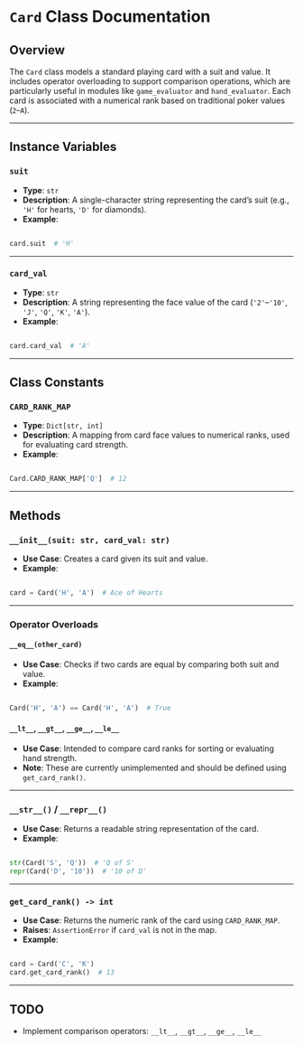 # `Card` Class Documentation

## Overview

The `Card` class models a standard playing card with a suit and value. It includes operator overloading to support comparison operations, which are particularly useful in modules like `game_evaluator` and `hand_evaluator`. Each card is associated with a numerical rank based on traditional poker values (`2`–`A`).

---

## Instance Variables

### `suit`

- **Type**: `str`
- **Description**: A single-character string representing the card’s suit (e.g., `'H'` for hearts, `'D'` for diamonds).
- **Example**:

```python

card.suit  # 'H'

```

---

### `card_val`

- **Type**: `str`
- **Description**: A string representing the face value of the card (`'2'`–`'10'`, `'J'`, `'Q'`, `'K'`, `'A'`).
- **Example**:

```python

card.card_val  # 'A'

```

---

## Class Constants

### `CARD_RANK_MAP`

- **Type**: `Dict[str, int]`
- **Description**: A mapping from card face values to numerical ranks, used for evaluating card strength.
- **Example**:

```python

Card.CARD_RANK_MAP['Q']  # 12

```

---

## Methods

### `__init__(suit: str, card_val: str)`

- **Use Case**: Creates a card given its suit and value.
- **Example**:

```python

card = Card('H', 'A')  # Ace of Hearts

```

---

### Operator Overloads

#### `__eq__(other_card)`

- **Use Case**: Checks if two cards are equal by comparing both suit and value.
- **Example**:

```python

Card('H', 'A') == Card('H', 'A')  # True

```

#### `__lt__`, `__gt__`, `__ge__`, `__le__`

- **Use Case**: Intended to compare card ranks for sorting or evaluating hand strength.
- **Note**: These are currently unimplemented and should be defined using `get_card_rank()`.

---

### `__str__()` / `__repr__()`

- **Use Case**: Returns a readable string representation of the card.
- **Example**:

```python

str(Card('S', 'Q'))  # 'Q of S'
repr(Card('D', '10'))  # '10 of D'

```

---

### `get_card_rank() -> int`

- **Use Case**: Returns the numeric rank of the card using `CARD_RANK_MAP`.
- **Raises**: `AssertionError` if `card_val` is not in the map.
- **Example**:

```python

card = Card('C', 'K')
card.get_card_rank()  # 13

```

---

## TODO

- Implement comparison operators: `__lt__`, `__gt__`, `__ge__`, `__le__`
